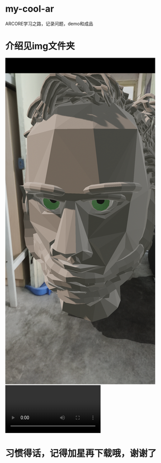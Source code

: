 # my-cool-ar
ARCORE学习之路，记录问题，demo和成品
# 介绍见img文件夹
![物品放置](https://github.com/LIJIANcoder97/my-cool-ar/blob/master/img/人头雕塑.png)
![美颜面具](https://github.com/LIJIANcoder97/my-cool-ar/blob/master/img/小狐狸面具.mp4)
# 习惯得话，记得加星再下载哦，谢谢了
